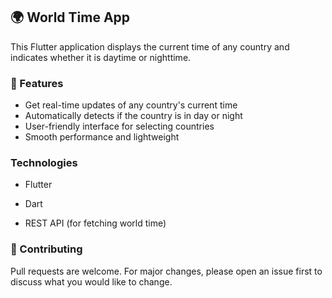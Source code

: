 ## 🌍 World Time App 

This Flutter application displays the current time of any country and indicates whether it is daytime or nighttime. 

### 🚀 Features

- Get real-time updates of any country's current time  
- Automatically detects if the country is in day or night  
- User-friendly interface for selecting countries  
- Smooth performance and lightweight  

### Technologies

- Flutter

- Dart

- REST API (for fetching world time)


### 🤝 Contributing

Pull requests are welcome. For major changes, please open an issue first to discuss what you would like to change.
